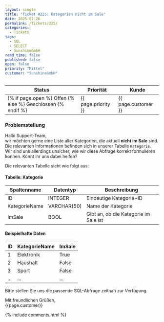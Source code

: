 ```yaml
---
layout: single
title: "Ticket #225: Kategorien nicht im Sale"
date: 2025-01-26
permalink: /Tickets/225/
categories:
  - Tickets
tags:
  - SQL
  - SELECT
  - SunshineGmbH
read_time: false
published: false
open: false
priority: "Mittel"
customer: "SunshineGmbH"
---
```


| Status | Priorität | Kunde |
|--------|----------|--------|
| {% if page.open %} Offen {% else %} Geschlossen {% endif %} | {{ page.priority }} | {{ page.customer }} |


### Problemstellung
Hallo Support-Team,  
wir möchten gerne eine Liste aller Kategorien, die aktuell **nicht im Sale** sind. Die relevanten Informationen befinden sich in unserer Tabelle `Kategorie`. Wir sind uns allerdings unsicher, wie wir diese Abfrage korrekt formulieren können. Könnt ihr uns dabei helfen?

Die relevanten Tabelle sieht wie folgt aus:

#### Tabelle: Kategorie

| Spaltenname    | Datentyp      | Beschreibung                |
|----------------|---------------|-----------------------------|
| ID             | INTEGER       | Eindeutige Kategorie-ID     |
| KategorieName  | VARCHAR(50)   | Name der Kategorie          |
| ImSale         | BOOL          | Gibt an, ob die Kategorie im Sale ist |


#### Beispielhafte Daten

| ID | KategorieName | ImSale |
|----|---------------|--------|
| 1  | Elektronik    | True   |
| 2  | Haushalt      | False  |
| 3  | Sport         | False  |
|... | ...           | ...    |


Bitte stellen Sie uns die passende SQL-Abfrage zeitnah zur Verfügung.

Mit freundlichen Grüßen,  
{{page.customer}}

{% include comments.html %}